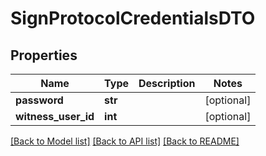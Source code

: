 # SignProtocolCredentialsDTO

## Properties
Name | Type | Description | Notes
------------ | ------------- | ------------- | -------------
**password** | **str** |  | [optional] 
**witness_user_id** | **int** |  | [optional] 

[[Back to Model list]](../README.md#documentation-for-models) [[Back to API list]](../README.md#documentation-for-api-endpoints) [[Back to README]](../README.md)



